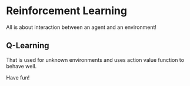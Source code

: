 # Reinforcement Learning
All is about interaction between an agent and an environment!
## Q-Learning
That is used for unknown environments and uses action value function to behave well.

Have fun!

